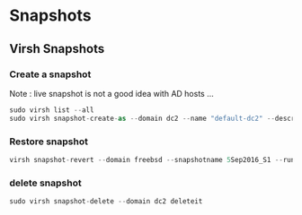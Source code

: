 # Snapshots

## Virsh Snapshots

### Create a snapshot 

Note : live snapshot is not a good idea with AD hosts ...

```csharp
sudo virsh list --all
sudo virsh snapshot-create-as --domain dc2 --name "default-dc2" --description "updated-default-dc2"
```

### Restore snapshot

```csharp
virsh snapshot-revert --domain freebsd --snapshotname 5Sep2016_S1 --running
```

### delete snapshot

```csharp
sudo virsh snapshot-delete --domain dc2 deleteit
```

